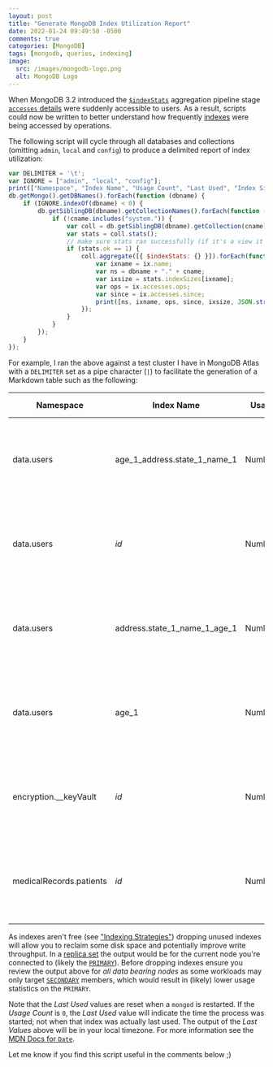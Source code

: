 ```yaml
---
layout: post
title: "Generate MongoDB Index Utilization Report"
date: 2022-01-24 09:49:50 -0500
comments: true
categories: [MongoDB]
tags: [mongodb, queries, indexing]
image:
  src: /images/mongodb-logo.png
  alt: MongoDB Logo
---
```

When MongoDB 3.2 introduced the [`$indexStats`](https://docs.mongodb.com/manual/reference/operator/aggregation/indexStats/) aggregation pipeline stage [`accesses` details](https://docs.mongodb.com/manual/reference/operator/aggregation/indexStats/#std-label-indexStats-output-accesses) were suddenly accessible to users. As a result, scripts could now be written to better understand how frequently [indexes](https://docs.mongodb.com/manual/indexes/) were being accessed by operations.

The following script will cycle through all databases and collections (omitting `admin`, `local` and `config`) to produce a delimited report of index utilization:

```js
var DELIMITER = '\t';
var IGNORE = ["admin", "local", "config"];
print(["Namespace", "Index Name", "Usage Count", "Last Used", "Index Size (bytes)", "Index Specification"].join(DELIMITER));
db.getMongo().getDBNames().forEach(function (dbname) {
    if (IGNORE.indexOf(dbname) < 0) {
        db.getSiblingDB(dbname).getCollectionNames().forEach(function (cname) {
            if (!cname.includes("system.")) {
                var coll = db.getSiblingDB(dbname).getCollection(cname);
                var stats = coll.stats();
                // make sure stats ran successfully (if it's a view it won't)
                if (stats.ok == 1) {
                    coll.aggregate([{ $indexStats: {} }]).forEach(function (ix) {
                        var ixname = ix.name;
                        var ns = dbname + "." + cname;
                        var ixsize = stats.indexSizes[ixname];
                        var ops = ix.accesses.ops;
                        var since = ix.accesses.since;
                        print([ns, ixname, ops, since, ixsize, JSON.stringify(ix.spec)].join(DELIMITER));
                    });
                }
            }
        });
    }
});
```

For example, I ran the above against a test cluster I have in MongoDB Atlas with a `DELIMITER` set as a pipe character (`|`) to facilitate the generation of a Markdown table such as the following:

|Namespace|Index Name|Usage Count|Last Used|Index Size (bytes)|Index Specification|
|---------|----------|----------|-------------------|-----------|---------|
|data.users|age_1_address.state_1_name_1|NumberLong(0)|Tue Jan 18 2022 14:05:40 GMT-0500 (Eastern Standard Time)|48164864|{"v":2,"key":{"age":1,"address.state":1,"name":1},"name":"age_1_address.state_1_name_1","ns":"data.users"}|
|data.users|_id_|NumberLong(0)|Tue Jan 18 2022 14:05:40 GMT-0500 (Eastern Standard Time)|34496512|{"v":2,"key":{"_id":1},"name":"_id_","ns":"data.users"}|
|data.users|address.state_1_name_1_age_1|NumberLong(0)|Tue Jan 18 2022 14:05:40 GMT-0500 (Eastern Standard Time)|43565056|{"v":2,"key":{"address.state":1,"name":1,"age":1},"name":"address.state_1_name_1_age_1","ns":"data.users"}|
|data.users|age_1|NumberLong(0)|Tue Jan 18 2022 14:05:40 GMT-0500 (Eastern Standard Time)|13721600|{"v":2,"key":{"age":1},"name":"age_1","ns":"data.users"}|
|encryption.__keyVault|_id_|NumberLong(0)|Tue Jan 18 2022 14:05:40 GMT-0500 (Eastern Standard Time)|36864|{"v":2,"key":{"_id":1},"name":"_id_"}|
|medicalRecords.patients|_id_|NumberLong(0)|Tue Jan 18 2022 14:05:40 GMT-0500 (Eastern Standard Time)|36864|{"v":2,"key":{"_id":1},"name":"_id_"}|

As indexes aren't free (see ["Indexing Strategies"](https://docs.mongodb.com/manual/applications/indexes/)) dropping unused indexes will allow you to reclaim some disk space and potentially improve write throughput. In a [replica set](https://docs.mongodb.com/manual/replication/) the output would be for the current node you're connected to (likely the [`PRIMARY`](https://docs.mongodb.com/manual/core/replica-set-members/#std-label-replica-set-primary-member)). Before dropping indexes ensure you review the output above for _all data bearing nodes_ as some workloads may only target [`SECONDARY`](https://docs.mongodb.com/manual/core/replica-set-members/#secondaries) members, which would result in (likely) lower usage statistics on the `PRIMARY`.

Note that the _Last Used_ values are reset when a `mongod` is restarted. If the _Usage Count_ is `0`, the _Last Used_ value will indicate the time the process was started; not when that index was actually last used. The output of the _Last Values_ above will be in your local timezone. For more information see the [MDN Docs for `Date`](https://developer.mozilla.org/en-US/docs/Web/JavaScript/Reference/Global_Objects/Date).

Let me know if you find this script useful in the comments below ;)